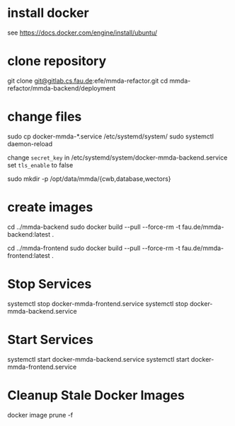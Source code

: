 # install docker
see https://docs.docker.com/engine/install/ubuntu/

# clone repository
git clone git@gitlab.cs.fau.de:efe/mmda-refactor.git
cd mmda-refactor/mmda-backend/deployment

# change files
sudo cp docker-mmda-*.service /etc/systemd/system/
sudo systemctl daemon-reload

change `secret_key` in /etc/systemd/system/docker-mmda-backend.service
set `tls_enable` to false

sudo mkdir -p /opt/data/mmda/{cwb,database,wectors}


# create images
cd ../mmda-backend
sudo docker build --pull --force-rm -t fau.de/mmda-backend:latest .

cd ../mmda-frontend
sudo docker build --pull --force-rm -t fau.de/mmda-frontend:latest .

# Stop Services
systemctl stop docker-mmda-frontend.service
systemctl stop docker-mmda-backend.service

# Start Services
systemctl start docker-mmda-backend.service
systemctl start docker-mmda-frontend.service

# Cleanup Stale Docker Images
docker image prune -f
